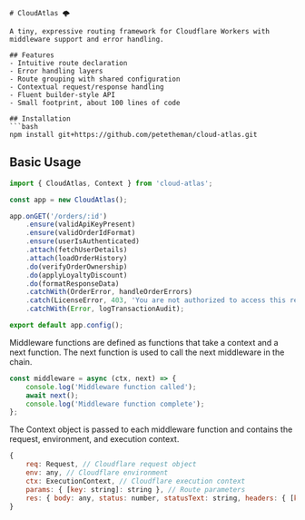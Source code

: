 ```
# CloudAtlas 🌩️

A tiny, expressive routing framework for Cloudflare Workers with middleware support and error handling.

## Features
- Intuitive route declaration
- Error handling layers
- Route grouping with shared configuration
- Contextual request/response handling
- Fluent builder-style API
- Small footprint, about 100 lines of code

## Installation
```bash
npm install git+https://github.com/petetheman/cloud-atlas.git
```

## Basic Usage
```javascript
import { CloudAtlas, Context } from 'cloud-atlas';

const app = new CloudAtlas();

app.onGET('/orders/:id')
    .ensure(validApiKeyPresent)
    .ensure(validOrderIdFormat)
    .ensure(userIsAuthenticated)
    .attach(fetchUserDetails)
    .attach(loadOrderHistory)
    .do(verifyOrderOwnership)
    .do(applyLoyaltyDiscount)
    .do(formatResponseData)
    .catchWith(OrderError, handleOrderErrors)    
    .catch(LicenseError, 403, 'You are not authorized to access this resource.');
    .catchWith(Error, logTransactionAudit);

export default app.config();
```

Middleware functions are defined as functions that take a context and a next function. The next function is used to call the next middleware in the chain.

```javascript
const middleware = async (ctx, next) => {
    console.log('Middleware function called');
    await next();
    console.log('Middleware function complete');
};
```

The Context object is passed to each middleware function and contains the request, environment, and execution context.

```javascript
{
    req: Request, // Cloudflare request object
    env: any, // Cloudflare environment
    ctx: ExecutionContext, // Cloudflare execution context
    params: { [key: string]: string }, // Route parameters
    res: { body: any, status: number, statusText: string, headers: { [key: string]: string } } // Response object
}
```


